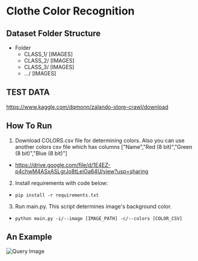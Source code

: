 # Clothe Color Recognition

## Dataset Folder Structure
- Folder
  -  CLASS_1/
    [IMAGES]
  -  CLASS_2/
    [IMAGES]
  -  CLASS_3/
    [IMAGES]
  -  .../
    [IMAGES]
    
## TEST DATA
https://www.kaggle.com/dqmonn/zalando-store-crawl/download

## How To Run
1. Download COLORS.csv file for determining colors. Also you can use another colors csv file which has columns ["Name","Red (8 bit)","Green (8 bit)","Blue (8 bit)"]
- https://drive.google.com/file/d/1E4EZ-p4chwM4ASxASLgrJo8tLeiOa64U/view?usp=sharing
2. Install requirements with code below:
- ``` pip install -r requirements.txt ```
3. Run main.py. This script determines image's background color.
- ```python main.py -i/--image [IMAGE_PATH] -c/--colors [COLOR_CSV]```

## An Example

![Query Image](https://github.com/Burak-Tasci/Clothe-color-segmentation/blob/main/images/img_screenshot_17.11.2021.png)
